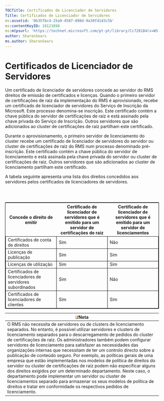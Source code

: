 ```yaml
---
TOCTitle: Certificados de Licenciador de Servidores
Title: Certificados de Licenciador de Servidores
ms:assetid: '0b35fbcd-25a9-4587-898d-9a30fd1d3c5b'
ms:contentKeyID: 18123898
ms:mtpsurl: 'https://technet.microsoft.com/pt-pt/library/Cc720184(v=WS.10)'
author: SharonSears
ms.author: SharonSears
---
```


Certificados de Licenciador de Servidores
=========================================

Um certificado de licenciador de servidores concede ao servidor do RMS direitos de emissão de certificados e licenças. Quando o primeiro servidor de certificações de raiz da implementação do RMS é aprovisionado, recebe um certificado de licenciador de servidores do Serviço de Inscrição da Microsoft. Este processo denomina-se inscrição. Este certificado contém a chave pública do servidor de certificações de raiz e está assinado pela chave privada do Serviço de Inscrição. Outros servidores que são adicionados ao cluster de certificações de raiz partilham este certificado.

Durante o aprovisionamento, o primeiro servidor de licenciamento do cluster recebe um certificado de licenciador de servidores do servidor ou cluster de certificações de raiz do RMS num processo denominado pré-inscrição. Este certificado contém a chave pública do servidor de licenciamento e está assinada pela chave privada do servidor ou cluster de certificações de raiz. Outros servidores que são adicionados ao cluster de licenciamento partilham este certificado.

A tabela seguinte apresenta uma lista dos direitos concedidos aos servidores pelos certificados de licenciadores de servidores.

###  

 
<table style="border:1px solid black;">
<colgroup>
<col width="33%" />
<col width="33%" />
<col width="33%" />
</colgroup>
<thead>
<tr class="header">
<th>Concede o direito de emitir</th>
<th>Certificado de licenciador de servidores que é emitido para um servidor de certificações de raiz</th>
<th>Certificado de licenciador de servidores que é emitido para um servidor de licenciamentos</th>
</tr>
</thead>
<tbody>
<tr class="odd">
<td style="border:1px solid black;">Certificados de conta de direitos</td>
<td style="border:1px solid black;">Sim</td>
<td style="border:1px solid black;">Não</td>
</tr>
<tr class="even">
<td style="border:1px solid black;">Licenças de publicação</td>
<td style="border:1px solid black;">Sim</td>
<td style="border:1px solid black;">Sim</td>
</tr>
<tr class="odd">
<td style="border:1px solid black;">Licenças de utilização</td>
<td style="border:1px solid black;">Sim</td>
<td style="border:1px solid black;">Sim</td>
</tr>
<tr class="even">
<td style="border:1px solid black;">Certificados de licenciadores de servidores subordinados</td>
<td style="border:1px solid black;">Sim</td>
<td style="border:1px solid black;">Não</td>
</tr>
<tr class="odd">
<td style="border:1px solid black;">Certificados de licenciadores de clientes</td>
<td style="border:1px solid black;">Sim</td>
<td style="border:1px solid black;">Sim</td>
</tr>
</tbody>
</table>
  
| ![](/security-updates/images/Cc720184.note(WS.10).gif)Nota                                                                                                                                                                                                                                                                                                                                                                                                                                                                                                                                                                                                                                                                                                                                                                                                                                                         |  
|-------------------------------------------------------------------------------------------------------------------------------------------------------------------------------------------------------------------------------------------------------------------------------------------------------------------------------------------------------------------------------------------------------------------------------------------------------------------------------------------------------------------------------------------------------------------------------------------------------------------------------------------------------------------------------------------------------------------------------------------------------------------------------------------------------------------------------------------------------------------------------------------------------------------------------|  
| O RMS não necessita de servidores ou de clusters de licenciamento separados. No entanto, é possível utilizar servidores e clusters de licenciamento separados para o descarregamento de pedidos do cluster de certificações de raiz. Os administradores também podem configurar servidores de licenciamento para satisfazer as necessidades das organizações internas que necessitam de ter um controlo directo sobre a publicação de conteúdo seguro. Por exemplo, as políticas gerais de uma empresa que estão implementadas nos modelos de política de direitos do servidor ou cluster de certificações de raiz podem não especificar alguns dos direitos exigidos por um determinado departamento. Neste caso, o departamento pode implementar um servidor ou cluster de licenciamentos separado para armazenar os seus modelos de política de direitos e tratar em conformidade os respectivos pedidos de licenciamento. |
